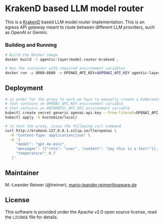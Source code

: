# KrakenD based LLM model router

This is a [KrakenD](https://www.krakend.io/docs/ai-gateway/) based LLM model router implementation. This is an egress API gateway meant to route between different LLM providers, such as OpenAI or Gemini.

### Building and Running

```bash
# Build the Docker image
docker build -t agentic-layer/model-router-krakend .

# Run the container with required environment variables
docker run -p 8080:8080 -e OPENAI_API_KEY=$OPENAI_API_KEY agentic-layer/model-router-krakend
```

## Deployment

```bash
# in order for the proxy to work we have to manually create a Kubernetes secrets
# that contains an OPENAI_API_KEY environment variable
# that contains an ANTHROPIC_API_KEY environment variable
kubectl create secret generic openai-api-key --from-literal=OPENAI_API_KEY=$OPENAI_API_KEY
kubectl apply -k kustomize/local/

# to test the proxy, issue the following curl command
curl http://krakend.127.0.0.1.sslip.io/llm/openai \
  -H "Content-Type: application/json" \
  -d '{
     "model": "gpt-4o-mini",
     "messages": [{"role": "user", "content": "Say this is a test!"}],
     "temperature": 0.7
   }'
```

## Maintainer

M.-Leander Reimer (@lreimer), <mario-leander.reimer@qaware.de>

## License

This software is provided under the Apache v2.0 open source license, read the `LICENSE` file for details.
